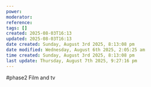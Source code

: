```yaml
---
power: 
moderator:
reference:
tags: []
created: 2025-08-03T16:13
updated: 2025-08-03T16:13
date created: Sunday, August 3rd 2025, 8:13:08 pm
date modified: Wednesday, August 6th 2025, 2:05:25 am
time created: Sunday, August 3rd 2025, 8:13:08 pm
last update: Thursday, August 7th 2025, 9:27:16 pm
---
```

#phase2 
Film and tv
